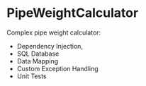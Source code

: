 # PipeWeightCalculator
Complex pipe weight calculator:

- Dependency Injection,
- SQL Database
- Data Mapping
- Custom Exception Handling
- Unit Tests
